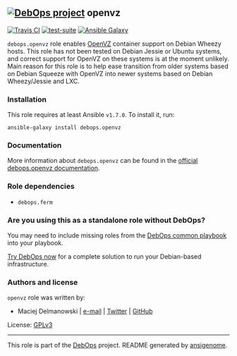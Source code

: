 ## [![DebOps project](http://debops.org/images/debops-small.png)](http://debops.org) openvz

[![Travis CI](http://img.shields.io/travis/debops/ansible-openvz.svg?style=flat)](http://travis-ci.org/debops/ansible-openvz) [![test-suite](http://img.shields.io/badge/test--suite-ansible--openvz-blue.svg?style=flat)](https://github.com/debops/test-suite/tree/master/ansible-openvz/)  [![Ansible Galaxy](http://img.shields.io/badge/galaxy-debops.openvz-660198.svg?style=flat)](https://galaxy.ansible.com/list#/roles/1583)

`debops.openvz` role enables [OpenVZ](http://openvz.org/) container support
on Debian Wheezy hosts. This role has not been tested on Debian Jessie or
Ubuntu systems, and correct support for OpenVZ on these systems is at the
moment unlikely. Main reason for this role is to help ease transition from
older systems based on Debian Squeeze with OpenVZ into newer systems based
on Debian Wheezy/Jessie and LXC.

### Installation

This role requires at least Ansible `v1.7.0`. To install it, run:

    ansible-galaxy install debops.openvz

### Documentation

More information about `debops.openvz` can be found in the
[official debops.openvz documentation](http://docs.debops.org/en/latest/ansible/roles/debops.openvz.html).


### Role dependencies

- `debops.ferm`

### Are you using this as a standalone role without DebOps?

You may need to include missing roles from the [DebOps common
playbook](https://github.com/debops/debops-playbooks/blob/master/playbooks/common.yml)
into your playbook.

[Try DebOps now](https://github.com/debops/debops) for a complete solution to run your Debian-based infrastructure.





### Authors and license

`openvz` role was written by:
- Maciej Delmanowski | [e-mail](mailto:drybjed@gmail.com) | [Twitter](https://twitter.com/drybjed) | [GitHub](https://github.com/drybjed)

License: [GPLv3](https://tldrlegal.com/license/gnu-general-public-license-v3-%28gpl-3%29)

***

This role is part of the [DebOps](http://debops.org/) project. README generated by [ansigenome](https://github.com/nickjj/ansigenome/).

